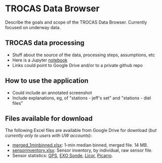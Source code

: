 # TROCAS Data Browser

Describe the goals and scope of the TROCAS Data Browser. Currently focused on underway data.

## TROCAS data processing

- Stuff about the source of the data, processing steps, assumptions, etc
- Here is a Jupyter [notebook](https://github.com/emiliom/minimal-panel-app/blob/master/minimal-panel.ipynb)
- Links could point to Google Drive and/or to a private github repo

## How to use the application

- Could include an annotated screenshot
- Include explanations, eg, of "stations - jeff's set" and "stations - diel files"

## Files available for download

The following Excel files are available from Google Drive for download (*but currently only to users with UW accounts*):

- [merged_1minbinned.xlsx](https://drive.google.com/open?id=1j3DU1ealqm-y1saOiZBvJFkGGHcVDYyA): 1-min median binned, merged file. 14 MB.
- [sensorinventory.xlsx](https://drive.google.com/open?id=10lrflq_yQgX--ZnoP4ovhDKaAoi-wDrK): Sensor inventory, by individual, raw sensor file.
- Sensor statistics: [GPS](https://drive.google.com/open?id=18hKJVenXlMchqmeC7EJiDe8wj8UMyWyI), [EXO Sonde](https://drive.google.com/open?id=14ZTD2Qk6CcT-kQMpodOIdbUzYGde4gM1), [Licor](https://drive.google.com/open?id=1KVJ3qwhaSgsUyPdKv5gBUAvTM8BqbtXN), [Picarro](https://drive.google.com/open?id=1m6ykuS1gF_wM_nfdg3W1WAh8hnaimrC5).
